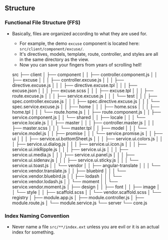 ## Structure

### Functional File Structure (FFS)
- Basically, files are organized according to what they are used for.
	- For example, the demo `excuse` component is located here: `src/client/component/excuse/`.
	- It's directives, models, template, route, controller, and styles are all in the same directory as the view.
	- Now you can save your fingers from years of scrolling hell!


	src
	├── client
	│   ├── component
	│   │   ├── controller.component.js
	│   │   ├── excuse
	│   │   │   ├── controller.excuse.js
	│   │   │   ├── directive.excuse.js
	│   │   │   ├── directive.excuse.tpl
	│   │   │   ├── excuse.json
	│   │   │   ├── excuse.scss
	│   │   │   ├── excuse.tpl
	│   │   │   ├── route.excuse.js
	│   │   │   ├── service.excuse.js
	│   │   │   └── test
	│   │   │       ├── spec.controller.excuse.js
	│   │   │       ├── spec.directive.excuse.js
	│   │   │       └── spec.service.excuse.js
	│   │   ├── home
	│   │   │   ├── home.scss
	│   │   │   ├── home.tpl
	│   │   │   └── route.home.js
	│   │   ├── route.component.js
	│   │   ├── service.component.js
	│   │   └── shared
	│   │       ├── locale
	│   │       │   └── service.locale.js
	│   │       ├── master
	│   │       │   ├── controller.master.js
	│   │       │   ├── master.scss
	│   │       │   └── master.tpl
	│   │       ├── model
	│   │       │   └── service.model.js
	│   │       ├── promise
	│   │       │   └── service.promise.js
	│   │       ├── ui
	│   │       │   ├── service.ui.bottomSheet.js
	│   │       │   ├── service.ui.colors.js
	│   │       │   ├── service.ui.dialog.js
	│   │       │   ├── service.ui.icon.js
	│   │       │   ├── service.ui.inkRipple.js
	│   │       │   ├── service.ui.js
	│   │       │   ├── service.ui.media.js
	│   │       │   ├── service.ui.panel.js
	│   │       │   ├── service.ui.sidenav.js
	│   │       │   ├── service.ui.sticky.js
	│   │       │   └── service.ui.toast.js
	│   │       └── vendor
	│   │           ├── angular-translate
	│   │           │   └── service.vendor.translate.js
	│   │           ├── bluebird
	│   │           │   └── service.vendor.bluebird.js
	│   │           ├── lodash
	│   │           │   └── service.vendor.lodash.js
	│   │           └── moment
	│   │               └── service.vendor.moment.js
	│   ├── design
	│   │   ├── font
	│   │   ├── image
	│   │   └── style
	│   │       ├── scaffold.scss
	│   │       └── vendor.scaffold.scss
	│   └── registry
	│       ├── module.app.js
	│       ├── module.controller.js
	│       ├── module.route.js
	│       └── module.service.js
	└── server
		└── core.js

### Index Naming Convention
- Never name a file `src/**/index.ext` unless you are evil or it is an actual index for something.